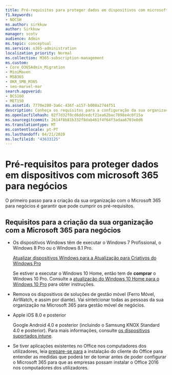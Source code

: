 ```yaml
---
title: Pré-requisitos para proteger dados em dispositivos com microsoft 365 para negócios
f1.keywords:
- NOCSH
ms.author: sirkkuw
author: Sirkkuw
manager: scotv
audience: Admin
ms.topic: conceptual
ms.service: o365-administration
localization_priority: Normal
ms.collection: M365-subscription-management
ms.custom:
- Core_O365Admin_Migration
- MiniMaven
- MSB365
- OKR_SMB_M365
- seo-marvel-mar
search.appverid:
- BCS160
- MET150
ms.assetid: 7770e280-3a6c-436f-a157-b008a2744f51
description: Conheça os requisitos para a configuração da sua organização com o Microsoft 365 para negócios e proteção de dados de trabalho nos dispositivos dos seus utilizadores.
ms.openlocfilehash: 02f7d32f0cd6ddcedcf21ea62bac7898e4c0f15a
ms.sourcegitcommit: 2614f8b81b332f8dab461f4f64f3adaa6703e0d6
ms.translationtype: MT
ms.contentlocale: pt-PT
ms.lasthandoff: 04/21/2020
ms.locfileid: "43633125"
---
```

# <a name="prerequisites-for-protecting-data-on-devices-with-microsoft-365-for-business"></a>Pré-requisitos para proteger dados em dispositivos com microsoft 365 para negócios

O primeiro passo para a criação da sua organização com o Microsoft 365 para negócios é garantir que pode cumprir os pré-requisitos.
  
## <a name="requirements-for-setting-up-your-organization-with-microsoft-365-for-business"></a>Requisitos para a criação da sua organização com a Microsoft 365 para negócios

- Os dispositivos Windows têm de executar o Windows 7 Profissional, o Windows 8 Pro ou o Windows 8.1 Pro.
    
    [Atualizar dispositivos Windows para a Atualização para Criativos do Windows Pro](upgrade-to-windows-pro-creators-update.md)
    
    Se estiver a executar o Windows 10 Home, então tem de **comprar** o Windows 10 Pro. Consulte a [atualização do Windows 10 Home para o Windows 10 Pro](https://support.office.com/article/0aee10c1-4d34-43ee-a325-579c6c2df90e?ui=en-US&rs=en-US&ad=US) para obter instruções. 
    
- Remova os dispositivos de soluções de gestão móvel (Ferro Móvel, AirWatch, e assim por diante). Vai sintetcionar todas as pessoas da sua organização na Microsoft 365 para gestão móvel de negócios.
    
- Apple iOS 8.0 e posterior
    
    Google Android 4.0 e posterior (incluindo o Samsung KNOX Standard 4.0 e posterior). Para mais informações, consulte [os dispositivos suportados intune](https://go.microsoft.com/fwlink/p/?linkid=852307).
    
- Se tiver aplicações existentes no Office nos computadores dos utilizadores, leia [prepare-se para](prepare-for-office-client-deployment.md) a instalação do cliente do Office para entender as medidas que poderá ter de tomar antes de poder configurar o Microsoft 365 para que as empresas possam instalar o Office 2016 nos computadores dos utilizadores. 
